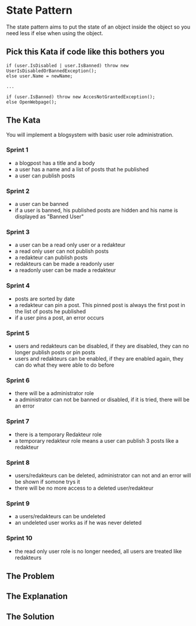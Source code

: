 # State Pattern
The state pattern aims to put the state of an object inside the object so you need less if else when using the object.

## Pick this Kata if code like this bothers you
```
if (user.IsDisabled | user.IsBanned) throw new UserIsDisabledOrBannedException();
else user.Name = newName;

...

if (user.IsBanned) throw new AccesNotGrantedException();
else OpenWebpage();
```

## The Kata
You will implement a blogsystem with basic user role administration.

### Sprint 1
- a blogpost has a title and a body
- a user has a name and a list of posts that he published
- a user can publish posts

### Sprint 2
- a user can be banned
- if a user is banned, his published posts are hidden and his name is displayed as "Banned User"

### Sprint 3
- a user can be a read only user or a redakteur
- a read only user can not publish posts
- a redakteur can publish posts
- redakteurs can be made a readonly user
- a readonly user can be made a redakteur

### Sprint 4
- posts are sorted by date
- a redakteur can pin a post. This pinned post is always the first post in the list of posts he published
- if a user pins a post, an error occurs

### Sprint 5
- users and redakteurs can be disabled, if they are disabled, they can no longer publish posts or pin posts
- users and redakteurs can be enabled, if they are enabled again, they can do what they were able to do before

### Sprint 6
- there will be a administrator role
- a administrator can not be banned or disabled, if it is tried, there will be an error

### Sprint 7
- there is a temporary Redakteur role
- a temporary redakteur role means a user can publish 3 posts like a redakteur

### Sprint 8
- users/redakteurs can be deleted, administrator can not and an error will be shown if somone trys it
- there will be no more access to a deleted user/redakteur

### Sprint 9
- a users/redakteurs can be undeleted
- an undeleted user works as if he was never deleted

### Sprint 10
- the read only user role is no longer needed, all users are treated like redakteurs

## The Problem

## The Explanation

## The Solution